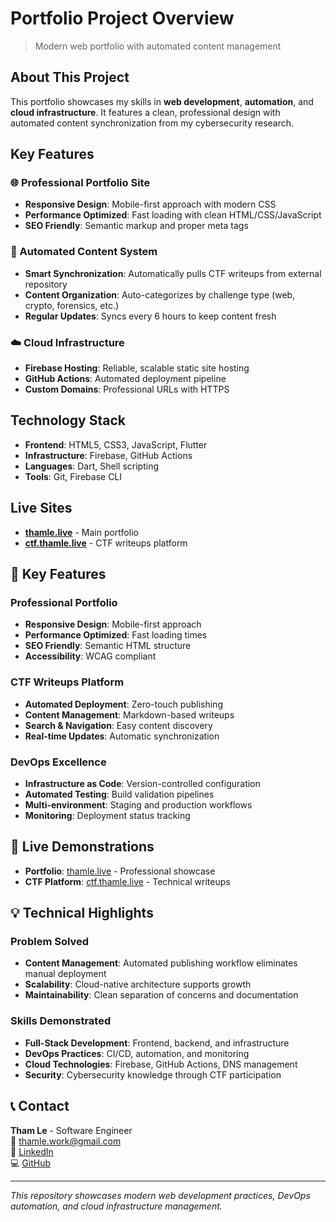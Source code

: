 # Portfolio Project Overview

> Modern web portfolio with automated content management

## About This Project

This portfolio showcases my skills in **web development**, **automation**, and **cloud infrastructure**. It features a clean, professional design with automated content synchronization from my cybersecurity research.

## Key Features

### 🌐 Professional Portfolio Site

- **Responsive Design**: Mobile-first approach with modern CSS
- **Performance Optimized**: Fast loading with clean HTML/CSS/JavaScript
- **SEO Friendly**: Semantic markup and proper meta tags

### 🔄 Automated Content System

- **Smart Synchronization**: Automatically pulls CTF writeups from external repository
- **Content Organization**: Auto-categorizes by challenge type (web, crypto, forensics, etc.)
- **Regular Updates**: Syncs every 6 hours to keep content fresh

### ☁️ Cloud Infrastructure

- **Firebase Hosting**: Reliable, scalable static site hosting
- **GitHub Actions**: Automated deployment pipeline
- **Custom Domains**: Professional URLs with HTTPS

## Technology Stack

- **Frontend**: HTML5, CSS3, JavaScript, Flutter
- **Infrastructure**: Firebase, GitHub Actions
- **Languages**: Dart, Shell scripting
- **Tools**: Git, Firebase CLI

## Live Sites

- **[thamle.live](https://thamle.live)** - Main portfolio
- **[ctf.thamle.live](https://ctf.thamle.live)** - CTF writeups platform

## 🎯 Key Features

### Professional Portfolio

- **Responsive Design**: Mobile-first approach
- **Performance Optimized**: Fast loading times
- **SEO Friendly**: Semantic HTML structure
- **Accessibility**: WCAG compliant

### CTF Writeups Platform

- **Automated Deployment**: Zero-touch publishing
- **Content Management**: Markdown-based writeups
- **Search & Navigation**: Easy content discovery
- **Real-time Updates**: Automatic synchronization

### DevOps Excellence

- **Infrastructure as Code**: Version-controlled configuration
- **Automated Testing**: Build validation pipelines
- **Multi-environment**: Staging and production workflows
- **Monitoring**: Deployment status tracking

## 🚀 Live Demonstrations

- **Portfolio**: [thamle.live](https://thamle.live) - Professional showcase
- **CTF Platform**: [ctf.thamle.live](https://ctf.thamle.live) - Technical writeups

## 💡 Technical Highlights

### Problem Solved

- **Content Management**: Automated publishing workflow eliminates manual deployment
- **Scalability**: Cloud-native architecture supports growth
- **Maintainability**: Clean separation of concerns and documentation

### Skills Demonstrated

- **Full-Stack Development**: Frontend, backend, and infrastructure
- **DevOps Practices**: CI/CD, automation, and monitoring
- **Cloud Technologies**: Firebase, GitHub Actions, DNS management
- **Security**: Cybersecurity knowledge through CTF participation

## 📞 Contact

**Tham Le** - Software Engineer  
📧 <thamle.work@gmail.com>  
🔗 [LinkedIn](https://linkedin.com/in/tham42)  
💻 [GitHub](https://github.com/tham-le)

---

*This repository showcases modern web development practices, DevOps automation, and cloud infrastructure management.*
